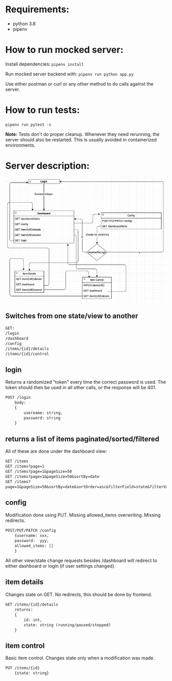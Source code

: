 # Requirements:

<ul>
<li> python 3.8
<li> pipenv
</ul>

# How to run mocked server:

Install dependencies:
`pipenv install`

Run mocked server backend with:
`pipenv run python app.py`

Use either postman or curl or any other method to do calls against the server.

# How to run tests:

`pipenv run pytest -s`

<b>Note:</b> Tests don't do proper cleanup. Whenever they need rerunning, the server should also be restarted. This is usually avoided in containerized environments.

# Server description:
![Alt text](./images/state_transition_diagram.png "State-Transition Diagram")


## Switches from one state/view to another

```
GET:
/login
/dashboard
/config
/items/{id}/details
/items/{id}/control
```

## login

Returns a randomized "token" every time the correct password is used. The token should then be used in all other calls, or the response will be 401.

```
POST /login
    body:
    {
        username: string,
        password: string
    }
```

## returns a list of items paginated/sorted/filtered
All of these are done under the dashboard view:
```
GET /items
GET /items?page=1
GET /items?page=1&pageSize=50
GET /items?page=1&pageSize=50&sortBy=date
GET /items?page=1&pageSize=50&sortBy=date&sortOrder=asc&filterField=state&filterValue=running
```

## config

Modification done using PUT.
Missing allowed_items overwriting. Missing redirects.
```
POST/PUT/PATCH /config
    {username: xxx,
    password:  yyy,
    allowed_items: []
    }
```

All other view/state change requests besides /dashboard will redirect to either dashboard or login (if user settings changed).

## item details

Changes state on GET. No redirects, this should be done by frontend.

```
GET /items/{id}/details
    returns:
    {
        id: int,
        state: string (running/paused/stopped)
    }
```

## item control

Basic item control. Changes state only when a modification was made.

```
PUT /items/{id}
    {state: string}
```
